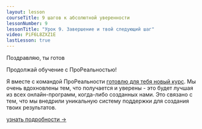 ```yaml
---
layout: lesson
courseTitle: 9 шагов к абсолютной уверенности
lessonNumber: 9
lessonTitle: "Урок 9. Завершение и твой следующий шаг"
video: PiF6L8ZXZ1E
lastLesson: true
---
```


Поздравляю, ты готов

Продолжай обучение с ПроРеальностью!

Я вместе с командой ПроРеальности [готовлю для тебя новый курс](/pobeditel/). Мы очень вдохновлены тем, что получается и уверены - это будет лучшая из всех онлайн-программ, когда-либо созданных нами. Это связано с тем, что мы внедрили уникальную систему поддержки для создания твоих результатов.

<a class="btn btn-danger pull-right" href="/pobeditel/">узнать подробности &rarr;</a>